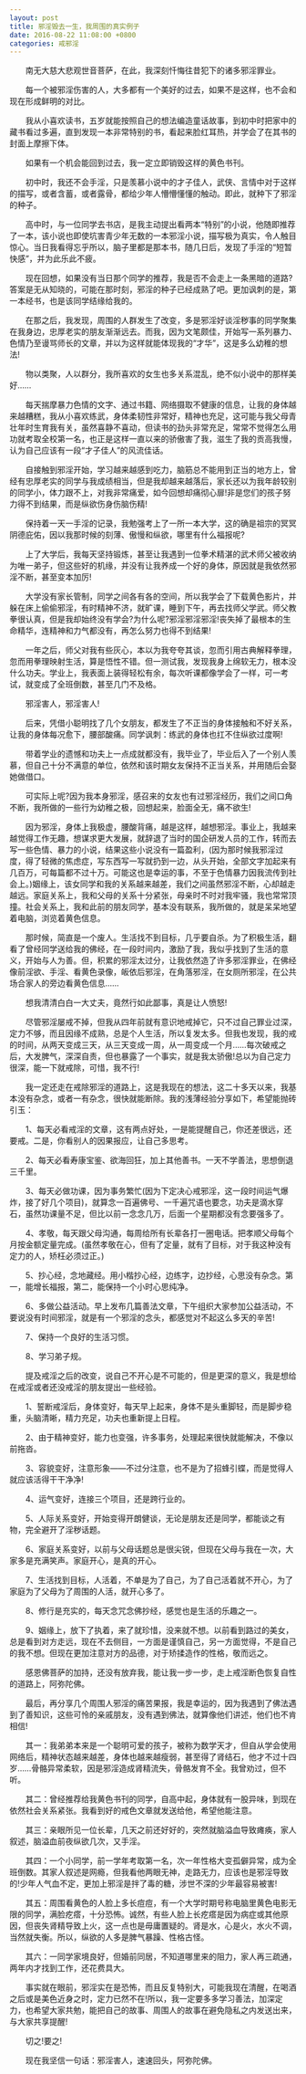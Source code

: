 ```yaml
---
layout: post
title: 邪淫毁去一生，我周围的真实例子
date: 2016-08-22 11:08:00 +0800
categories: 戒邪淫
---
```


　　南无大慈大悲观世音菩萨，在此，我深刻忏悔往昔犯下的诸多邪淫罪业。
　　每一个被邪淫伤害的人，大多都有一个美好的过去，如果不是这样，也不会和现在形成鲜明的对比。
　　我从小喜欢读书，五岁就能按照自己的想法编造童话故事，到初中时把家中的藏书看过多遍，直到发现一本非常特别的书，看起来脸红耳热，并学会了在其书的封面上摩擦下体。
　　如果有一个机会能回到过去，我一定立即销毁这样的黄色书刊。
　　初中时，我还不会手淫，只是羡慕小说中的才子佳人，武侠、言情中对于这样的描写，或者含蓄，或者露骨，都给少年人懵懵懂懂的触动。即此，就种下了邪淫的种子。
　　高中时，与一位同学去书店，是我主动提出看两本“特别”的小说，他随即推荐了一本，该小说也即使坑害青少年无数的一本邪淫小说，描写极为真实，令人触目惊心。当日我看得忘乎所以，脑子里都是那本书，随几日后，发现了手淫的“短暂快感”，并为此乐此不疲。
　　现在回想，如果没有当日那个同学的推荐，我是否不会走上一条黑暗的道路?答案是无从知晓的，可能在那时刻，邪淫的种子已经成熟了吧。更加讽刺的是，第一本经书，也是该同学结缘给我的。
　　在那之后，我发现，周围的人群发生了改变，多是邪淫好谈淫秽事的同学聚集在我身边，忠厚老实的朋友渐渐远去。而我，因为文笔颇佳，开始写一系列暴力、色情乃至谩骂师长的文章，并以为这样就能体现我的“才华”，这是多么幼稚的想法!
　　物以类聚，人以群分，我所喜欢的女生也多关系混乱，绝不似小说中的那样美好……
　　每天揣摩暴力色情的文字、通过书籍、网络摄取不健康的信息，让我的身体越来越糟糕，我从小喜欢练武，身体柔韧性非常好，精神也充足，这可能与我父母青壮年时生育我有关，虽然喜静不喜动，但读书的劲头非常充足，常常不觉得怎么用功就考取全校第一名，也正是这样一直以来的骄傲害了我，滋生了我的贡高我慢，认为自己应该有一段“才子佳人”的风流佳话。
　　自接触到邪淫开始，学习越来越感到吃力，脑筋总不能用到正当的地方上，曾经有忠厚老实的同学与我成绩相当，但是我却越来越落后，家长还以为我年龄较别的同学小，体力跟不上，对我非常痛爱，如今回想却痛彻心扉!非是您们的孩子努力得不到结果，而是纵欲伤身伤脑伤精!
　　保持着一天一手淫的记录，我勉强考上了一所一本大学，这的确是祖宗的冥冥阴德庇佑，因以我那时候的刻薄、傲慢和纵欲，哪里有什么福报呢?
　　上了大学后，我每天坚持锻炼，甚至让我遇到一位拳术精湛的武术师父被收纳为唯一弟子，但这些好的机缘，并没有让我养成一个好的身体，原因就是我依然邪淫不断，甚至变本加厉!
　　大学没有家长管制，同学之间各有各的空间，所以我学会了下载黄色影片，并躲在床上偷偷邪淫，有时精神不济，就旷课，睡到下午，再去找师父学武。师父教拳很认真，但是我却始终没有学会?为什么呢?邪淫邪淫邪淫!丧失掉了最根本的生命精华，连精神和力气都没有，再怎么努力也得不到结果!
　　一年之后，师父对我有些灰心，本以为我夸夸其谈，忽而引用古典解释拳理，忽而用拳理映射生活，算是悟性不错。但一测试我，发现我身上绵软无力，根本没什么功夫。学业上，我表面上装得轻松有余，每次听课都像学会了一样，可一考试，就变成了全班倒数，甚至几门不及格。
　　邪淫害人，邪淫害人!
　　后来，凭借小聪明找了几个女朋友，都发生了不正当的身体接触和不好关系，让我的身体每况愈下，腰部酸痛。同学讽刺：练武的身体也扛不住纵欲过度啊!
　　带着学业的遗憾和功夫上一点成就都没有，我毕业了，毕业后入了一个别人羡慕，但自己十分不满意的单位，依然和该时期女友保持不正当关系，并用随后会娶她做借口。
　　可实际上呢?因为我本身邪淫，感召来的女友也有过邪淫经历，我们之间口角不断，我所做的一些行为幼稚之极，回想起来，脸面全无，痛不欲生!
　　因为邪淫，身体上我极虚，腰酸背痛，越是这样，越想邪淫。事业上，我越来越觉得工作无趣，想谋求更大发展，就辞退了当时的国企研发人员的工作，转而去写一些色情、暴力的小说，结果这些小说没有一篇盈利，(因为那时候我邪淫过度，得了轻微的焦虑症，写东西写一写就扔到一边，从头开始，全部文字加起来有几百万，可每篇都不过十万。可能这也是幸运的事，不至于色情暴力因我流传到社会上。)姻缘上，该女同学和我的关系越来越差，我们之间虽然邪淫不断，心却越走越远。家庭关系上，我和父母的关系十分紧张，母亲时不时对我牢骚，我也常常顶撞。社会关系上，我和此前的朋友同学，基本没有联系，我所做的，就是呆呆地望着电脑，浏览着黄色信息。
　　那时候，简直是一个废人。生活找不到目标，几乎要自杀。为了积极生活，翻看了曾经同学送给我的佛经，在一段时间内，激励了我，我似乎找到了生活的意义，开始与人为善。但，积累的邪淫太过分，让我依然造了许多邪淫罪业，在佛经像前淫欲、手淫、看黄色录像，皈依后邪淫，在角落邪淫，在女厕所邪淫，在公共场合家人的旁边看黄色信息……
　　想我清清白白一大丈夫，竟然行如此鄙事，真是让人愤怒!
　　尽管邪淫屡戒不掉，但我从四年前就有意识地戒掉它，只不过自己罪业过深，定力不够，而且因缘不成熟，总是个人生活，所以复发太多。但我也发现，我的戒的时间，从两天变成三天，从三天变成一周，从一周变成一个月……每次破戒之后，大发脾气，深深自责，但也暴露了一个事实，就是我太骄傲!总以为自己定力很深，能一下就戒除，可惜，我不行!
　　我一定还走在戒除邪淫的道路上，这是我现在的想法，这二十多天以来，我基本没有杂念，或者一有杂念，很快就能断除。我的浅薄经验分享如下，希望能抛砖引玉：
　　1、每天必看戒淫的文章，这有两点好处，一是能提醒自己，你还差很远，还要戒。二是，你看别人的因果报应，让自己多思考。
　　2、每天必看寿康宝鉴、欲海回狂，加上其他善书。一天不学善法，思想倒退三千里。
　　3、每天必做功课，因为事务繁忙(因为下定决心戒邪淫，这一段时间运气爆炸，接了好几个项目)，就算念一百遍佛号、一千遍咒语也要念，功夫是滴水穿石，虽然功课量不足，但比以前一念念几万，后面一个星期都没有念要强多了。
　　4、孝敬，每天跟父母沟通，每周给所有长辈各打一圈电话。把孝顺父母每个月按金额定量完成。(虽然孝敬在心，但有了定量，就有了目标，对于我这种没有定力的人，矫枉必须过正。)
　　5、抄心经，念地藏经。用小楷抄心经，边练字，边抄经，心思没有杂念。第一，能增长福报，第二，能保持一个小时心思纯净。
　　6、多做公益活动。早上发布几篇善法文章，下午组织大家参加公益活动，不要说没有时间邪淫，就是有一个邪淫的念头，都感觉对不起这么多天的辛苦!
　　7、保持一个良好的生活习惯。
　　8、学习弟子规。
　　提及戒淫之后的改变，说自己不开心是不可能的，但是更深的意义，我是想给在戒淫或者还没戒淫的朋友提出一些经验。
　　1、誓断戒淫后，身体变好，每天早上起来，身体不是头重脚轻，而是脚步稳重，头脑清晰，精力充足，功夫也重新提上日程。
　　2、由于精神变好，能力也变强，许多事务，处理起来很快就能解决，不像以前拖沓。
　　3、容貌变好，注意形象——不过分注意，也不是为了招蜂引蝶，而是觉得人就应该活得干干净净!
　　4、运气变好，连接三个项目，还是跨行业的。
　　5、人际关系变好，开始变得开朗健谈，无论是朋友还是同学，都能谈之有物，完全避开了淫秽话题。
　　6、家庭关系变好，以前与父母话题总是很尖锐，但现在父母与我在一次，大家多是充满笑声。家庭开心，是真的开心。
　　7、生活找到目标，人活着，不单是为了自己，为了自己活着就不开心，为了家庭为了父母为了周围的人活，就开心多了。
　　8、修行是充实的，每天念咒念佛抄经，感觉也是生活的乐趣之一。
　　9、姻缘上，放下了执着，来了就珍惜，没来就不想。以前看到路过的美女，总是看到对方走远，现在不去侧目，一方面是谨慎自己，另一方面觉得，不是自己的我不想。但现在更加注意对方的品德，对于矫揉造作的性格，敬而远之。
　　感恩佛菩萨的加持，还没有放弃我，能让我一步一步，走上戒淫断色恢复自性的道路上，阿弥陀佛。
　　最后，再分享几个周围人邪淫的痛苦果报，我是幸运的，因为我遇到了佛法遇到了善知识，这些可怜的亲戚朋友，没有遇到佛法，就算像他们讲述，他们也不肯相信!
　　其一：我弟弟本来是一个聪明可爱的孩子，被称为数学天才，但自从学会使用网络后，精神状态越来越差，身体也越来越瘦弱，甚至得了肾结石，他才不过十四岁……骨骼异常柔软，因是邪淫造成肾精流失，骨骼发育不全。我曾劝过，但不听。
　　其二：曾经推荐给我黄色书刊的同学，自高中起，身体就有一股异味，到现在依然社会关系紧张。我看到好的戒色文章就发送给他，希望他能注意。
　　其三：亲眼所见一位长辈，几天之前还好好的，突然就脑溢血导致瘫痪，家人叙述，脑溢血前夜纵欲几次，又手淫。
　　其四：一个小同学，前一学年考取第一名，次一年性格大变孤僻异常，成为全班倒数。其家人叙述是网瘾，但我看他两眼无神，走路无力，应该也是邪淫导致的!少年人气血不定，更加上邪淫是拌了毒的糖，涉世不深的少年最容易被害!
　　其五：周围看黄色的人脸上多长痘痘，有一个大学时期号称电脑里黄色电影无限的同学，满脸疙瘩，十分恐怖。诚然，有些人脸上长疙瘩是因为病症或其他原因，但丧失肾精导致上火，这一点也是毋庸置疑的。肾是水，心是火，水火不调，当然就失衡。所以，纵欲的人多是脾气暴躁、性格古怪。
　　其六：一同学家境良好，但婚前同居，不知道哪里来的阻力，家人再三疏通，两年内才找到工作，还花费具大。
　　事实就在眼前，邪淫实在是恐怖，而且反复特别大，可能我现在清醒，在喝酒之后或是美色近身之时，定力已然不在!所以，我一定要多多学习善法，加深定力，也希望大家共勉，能把自己的故事、周围人的故事在避免隐私之内发送出来，与大家共享提醒!
　　切之!要之!
　　现在我坚信一句话：邪淫害人，速速回头，阿弥陀佛。